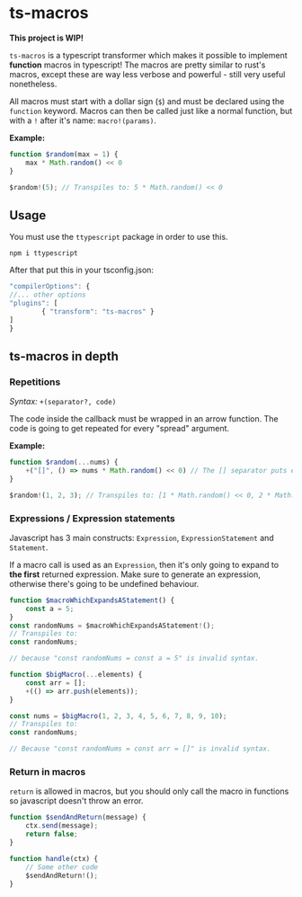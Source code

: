 # ts-macros

**This project is WIP!**

`ts-macros` is a typescript transformer which makes it possible to implement **function** macros in typescript! The macros are pretty similar to rust's macros, except these are way less verbose and powerful - still very useful nonetheless.

All macros must start with a dollar sign (`$`) and must be declared using the `function` keyword. Macros can then be called just like a normal function, but with a `!` after it's name: `macro!(params)`.

**Example:**

```ts
function $random(max = 1) {
    max * Math.random() << 0
}

$random!(5); // Transpiles to: 5 * Math.random() << 0
```

## Usage

You must use the `ttypescript` package in order to use this. 

```
npm i ttypescript
```

After that put this in your tsconfig.json:

```js
"compilerOptions": {
//... other options
"plugins": [
        { "transform": "ts-macros" }
]
}
```

## ts-macros in depth

### Repetitions

*Syntax:* `+(separator?, code)`

The code inside the callback must be wrapped in an arrow function. The code is going to get repeated for every "spread" argument. 

**Example:**

```ts
function $random(...nums) {
    +("[]", () => nums * Math.random() << 0) // The [] separator puts everything in an array
}

$random!(1, 2, 3); // Transpiles to: [1 * Math.random() << 0, 2 * Math.random() << 0, 3 * Math.random() << 0]
```

### Expressions / Expression statements

Javascript has 3 main constructs: `Expression`, `ExpressionStatement` and `Statement`. 

If a macro call is used as an `Expression`, then it's only going to expand to **the first** returned expression. Make sure to generate an expression, otherwise there's going to be undefined behaviour.

```ts
function $macroWhichExpandsAStatement() {
    const a = 5;
}
const randomNums = $macroWhichExpandsAStatement!(); 
// Transpiles to: 
const randomNums; 

// because "const randomNums = const a = 5" is invalid syntax.
```

```ts
function $bigMacro(...elements) {
    const arr = [];
    +(() => arr.push(elements));
}

const nums = $bigMacro(1, 2, 3, 4, 5, 6, 7, 8, 9, 10);
// Transpiles to:
const randomNums;

// Because "const randomNums = const arr = []" is invalid syntax.
```

### Return in macros

`return` is allowed in macros, but you should only call the macro in functions so javascript doesn't throw an error.

```ts
function $sendAndReturn(message) {
    ctx.send(message);
    return false;
}

function handle(ctx) {
    // Some other code
    $sendAndReturn!();
}
```
